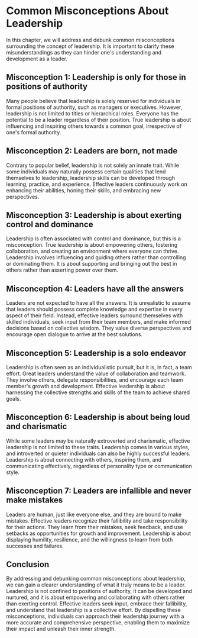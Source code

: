Common Misconceptions About Leadership
===============================================

In this chapter, we will address and debunk common misconceptions surrounding the concept of leadership. It is important to clarify these misunderstandings as they can hinder one's understanding and development as a leader.

**Misconception 1: Leadership is only for those in positions of authority**
---------------------------------------------------------------------------

Many people believe that leadership is solely reserved for individuals in formal positions of authority, such as managers or executives. However, leadership is not limited to titles or hierarchical roles. Everyone has the potential to be a leader regardless of their position. True leadership is about influencing and inspiring others towards a common goal, irrespective of one's formal authority.

**Misconception 2: Leaders are born, not made**
-----------------------------------------------

Contrary to popular belief, leadership is not solely an innate trait. While some individuals may naturally possess certain qualities that lend themselves to leadership, leadership skills can be developed through learning, practice, and experience. Effective leaders continuously work on enhancing their abilities, honing their skills, and embracing new perspectives.

**Misconception 3: Leadership is about exerting control and dominance**
-----------------------------------------------------------------------

Leadership is often associated with control and dominance, but this is a misconception. True leadership is about empowering others, fostering collaboration, and creating an environment where everyone can thrive. Leadership involves influencing and guiding others rather than controlling or dominating them. It is about supporting and bringing out the best in others rather than asserting power over them.

**Misconception 4: Leaders have all the answers**
-------------------------------------------------

Leaders are not expected to have all the answers. It is unrealistic to assume that leaders should possess complete knowledge and expertise in every aspect of their field. Instead, effective leaders surround themselves with skilled individuals, seek input from their team members, and make informed decisions based on collective wisdom. They value diverse perspectives and encourage open dialogue to arrive at the best solutions.

**Misconception 5: Leadership is a solo endeavor**
--------------------------------------------------

Leadership is often seen as an individualistic pursuit, but it is, in fact, a team effort. Great leaders understand the value of collaboration and teamwork. They involve others, delegate responsibilities, and encourage each team member's growth and development. Effective leadership is about harnessing the collective strengths and skills of the team to achieve shared goals.

**Misconception 6: Leadership is about being loud and charismatic**
-------------------------------------------------------------------

While some leaders may be naturally extroverted and charismatic, effective leadership is not limited to these traits. Leadership comes in various styles, and introverted or quieter individuals can also be highly successful leaders. Leadership is about connecting with others, inspiring them, and communicating effectively, regardless of personality type or communication style.

**Misconception 7: Leaders are infallible and never make mistakes**
-------------------------------------------------------------------

Leaders are human, just like everyone else, and they are bound to make mistakes. Effective leaders recognize their fallibility and take responsibility for their actions. They learn from their mistakes, seek feedback, and use setbacks as opportunities for growth and improvement. Leadership is about displaying humility, resilience, and the willingness to learn from both successes and failures.

**Conclusion**
--------------

By addressing and debunking common misconceptions about leadership, we can gain a clearer understanding of what it truly means to be a leader. Leadership is not confined to positions of authority, it can be developed and nurtured, and it is about empowering and collaborating with others rather than exerting control. Effective leaders seek input, embrace their fallibility, and understand that leadership is a collective effort. By dispelling these misconceptions, individuals can approach their leadership journey with a more accurate and comprehensive perspective, enabling them to maximize their impact and unleash their inner strength.
